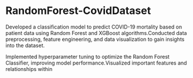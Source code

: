 # RandomForest-CovidDataset
Developed a classification model to predict COVID-19 mortality based on patient data using Random Forest and XGBoost algorithms.Conducted data preprocessing, 
feature engineering, and data visualization to gain insights into the dataset.

Implemented hyperparameter tuning to optimize the Random Forest Classifier, improving model performance.Visualized important features and relationships within

